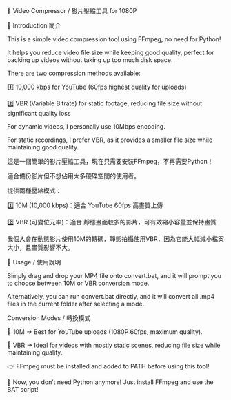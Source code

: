 🎥 Video Compressor / 影片壓縮工具 for 1080P

📌 Introduction 簡介

This is a simple video compression tool using FFmpeg, no need for Python!

It helps you reduce video file size while keeping good quality, perfect for backing up videos without taking up too much disk space.

There are two compression methods available:

1️⃣ 10,000 kbps for YouTube (60fps highest quality for uploads)

2️⃣ VBR (Variable Bitrate) for static footage, reducing file size without significant quality loss

For dynamic videos, I personally use 10Mbps encoding.

For static recordings, I prefer VBR, as it provides a smaller file size while maintaining good quality.

這是一個簡單的影片壓縮工具，現在只需要安裝FFmpeg，不再需要Python！

適合備份影片但不想佔用太多硬碟空間的使用者。

提供兩種壓縮模式：

1️⃣ 10M (10,000 kbps)：適合 YouTube 60fps 高畫質上傳

2️⃣ VBR (可變位元率)：適合 靜態畫面較多的影片，可有效縮小容量並保持畫質

我個人會在動態影片使用10M的轉碼，靜態拍攝使用VBR，因為它能大幅減小檔案大小，且畫質影響不大。

📌 Usage / 使用說明

Simply drag and drop your MP4 file onto convert.bat, and it will prompt you to choose between 10M or VBR conversion mode.

Alternatively, you can run convert.bat directly, and it will convert all .mp4 files in the current folder after selecting a mode.

Conversion Modes / 轉換模式

🔹 10M → Best for YouTube uploads (1080P 60fps, maximum quality).

🔹 VBR → Ideal for videos with mostly static scenes, reducing file size while maintaining quality.

👉 FFmpeg must be installed and added to PATH before using this tool!

🚀 Now, you don’t need Python anymore! Just install FFmpeg and use the BAT script!
